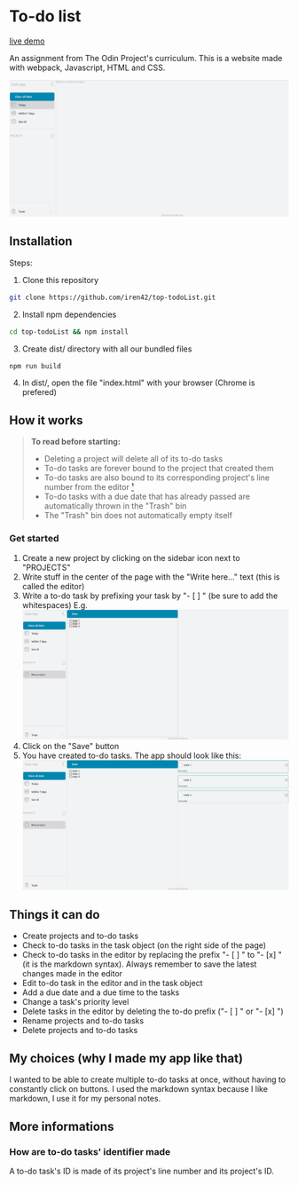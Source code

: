 # To-do list

[live demo](https://iren42.github.io/top-todoList/)

An assignment from The Odin Project's curriculum.
This is a website made with webpack, Javascript, HTML and CSS.

![To-do app](./doc/images/start-app.png "To-do application")
## Installation
Steps:
1. Clone this repository
```sh
git clone https://github.com/iren42/top-todoList.git
```
2. Install npm dependencies
```sh
cd top-todoList && npm install
```
3. Create dist/ directory with all our bundled files
```sh
npm run build
```
4. In dist/, open the file "index.html" with your browser (Chrome is prefered)

## How it works
> **__To read before starting:__**
> - Deleting a project will delete all of its to-do tasks
> - To-do tasks are forever bound to the project that created them
> - To-do tasks are also bound to its corresponding project's line number from the editor [¹](#how-are-to-do-tasks-identifier-made)
> - To-do tasks with a due date that has already passed are automatically thrown in the "Trash" bin
> - The "Trash" bin does not automatically empty itself

### Get started
1. Create a new project by clicking on the sidebar icon next to "PROJECTS"
1. Write stuff in the center of the page with the "Write here..." text (this is called the editor)
1. Write a to-do task by prefixing your task by "- [ ] " (be sure to add the whitespaces)
E.g.
![Write a to-do](./doc/images/write-todos.png "how to write to-dos")
1. Click on the "Save" button
1. You have created to-do tasks. The app should look like this:
![To-do tasks](./doc/images/created-todos.png "your to-do tasks")

## Things it can do
- Create projects and to-do tasks
- Check to-do tasks in the task object (on the right side of the page)
- Check to-do tasks in the editor by replacing the prefix "- [ ] " to "- [x] " (it is the markdown syntax). Always remember to save the latest changes made in the editor
- Edit to-do task in the editor and in the task object
- Add a due date and a due time to the tasks
- Change a task's priority level
- Delete tasks in the editor by deleting the to-do prefix ("- [ ] " or "- [x] ")
- Rename projects and to-do tasks
- Delete projects and to-do tasks

## My choices (why I made my app like that)
I wanted to be able to create multiple to-do tasks at once, without having to constantly click on buttons.
I used the markdown syntax because I like markdown, I use it for my personal notes.

## More informations
### How are to-do tasks' identifier made
A to-do task's ID is made of its project's line number and its project's ID.
